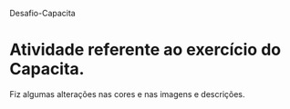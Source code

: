﻿ Desafio-Capacita
# Atividade referente ao exercício do Capacita.
Fiz algumas alterações nas cores e nas imagens e descrições.

